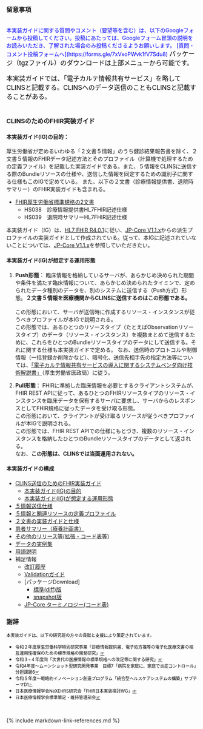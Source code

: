 

### 留意事項

<br>
<span style="color: blue; font-size: 100%;">本実装ガイドに関する質問やコメント（要望等を含む）は、以下のGoogleフォームから投稿してください。投稿にあたっては、Googleフォーム冒頭の説明をお読みいただき、了解された場合のみ投稿くださるようお願いします。</span>
<span style="color: blue; font-size: 100%;">[質問・コメント投稿フォームへ](https://forms.gle/7xVxoPWvk1fV7Sdu8)</span>
<span style="color: black; font-size: 120%;">パッケージ（tgzファイル）のダウンロードは上部メニューから可能です。</span><BR><BR>
<span style="color: black; font-size: 120%;">本実装ガイドでは、「電子カルテ情報共有サービス」を略してCLINSと記載する。CLINSへのデータ送信のこともCLINSと記載することがある。</span><BR><BR>

### CLINSのためのFHIR実装ガイド


#### 本実装ガイド(IG)の目的：

厚生労働省が定めるいわゆる「２文書５情報」のうち健診結果報告書を除く、２文書５情報のFHIRデータ記述方法とそのプロファイル（計算機で処理するための定義ファイル）を記載した実装ガイドである。また、５情報をCLINSに送信する際のBundleリソースの仕様や、送信した情報を同定するための識別子に関する仕様もこのIGで定めている。
また、以下の２文書（診療情報提供書、退院時サマリー）のFHIR実装ガイドも含まれる。

  - [FHIR厚生労働省標準規格の2文書](https://std.jpfhir.jp/)
     - HS038　診療情報提供書HL7FHIR記述仕様
     - HS039　退院時サマリーHL7FHIR記述仕様

本実装ガイド（IG）は、[HL7 FHIR R4.0.1](https://hl7.org/fhir/R4/index.html)に従い、[JP-Core V1.1.x](https://jpfhir.jp/fhir/core/)からの派生プロファイルの実装ガイドとして作成されている。従って、本IGに記述されていないことについては、[JP-Core V1.1.x](https://jpfhir.jp/fhir/core/)を参照していただきたい。

####  本実装ガイド(IG)が想定する運用形態
1. **Push形態**：
臨床情報を格納しているサーバが、あらかじめ決められた期間や条件を満たす臨床情報について、あらかじめ決められたタイミンで、定められたデータ種別のデータを、別のシステムに送信する（Push方式）形態。**２文書５情報を医療機関からCLINSに送信するのはこの形態である。**
<br><br>
この形態において、サーバが送信時に作成するリソース・インスタンスが従うべきプロファイルが本IGで説明される。<br>
この形態では、あるひとつのリソースタイプ（たとえばObservationリソースタイプ）のデータ（リソース・インスタンス）を複数まとめて送信するために、これらをひとつのBundleリソースタイプのデータにして送信する。それに関する仕様も本実装ガイドで定める。
なお、送信時のプロトコルや制御情報（一括登録か削除かなど）、暗号化、送信先相手先の指定方法等については、<a href="https://www.mhlw.go.jp/content/10808000/001262060.pdf">「電子カルテ情報共有サービスの導入に関するシステムベンダ向け技術解説書」</a>（厚生労働省医政局）に従う。

1. **Pull形態**：
FHIRに準拠した臨床情報を必要とするクライアントシステムが、FHIR REST APIに従って、あるひとつのFHIRリソースタイプのリソース・インスタンスを臨床データを保有するサーバに要求し、サーバからのレスポンスとしてFHIR規格に従ったデータを受け取る形態。<br>
この形態において、クライアントが受け取るリソースが従うべきプロファイルが本IGで説明される。<br>
この形態では、FHIR REST APIでの仕様にもとづき、複数のリソース・インスタンスを格納したひとつのBundleリソースタイプのデータとして返される。
<br>なお、**この形態は、CLINSでは当面運用されない。**

<p></p>

####  本実装ガイドの構成

  - [CLINS送信のためのFHIR実装ガイド](index.html#)
    - [本実装ガイド(IG)の目的](index.html#%E6%9C%AC%E5%AE%9F%E8%A3%85%E3%82%AC%E3%82%A4%E3%83%89ig%E3%81%AE%E7%9B%AE%E7%9A%84)
    - [本実装ガイド(IG)が想定する運用形態](index.html#%E6%9C%AC%E5%AE%9F%E8%A3%85%E3%82%AC%E3%82%A4%E3%83%89ig%E3%81%8C%E6%83%B3%E5%AE%9A%E3%81%99%E3%82%8B%E9%81%8B%E7%94%A8%E5%BD%A2%E6%85%8B)
  - [５情報送信仕様](core6spec.html)
  - [５情報と関連リソースの定義プロファイル](resourceProfiles.html)
  - [２文書の実装ガイドと仕様](3docs-ps.html)
  - [患者サマリー（療養計画書）](https://jpfhir.jp/fhir/clins/output/3docs-ps.html#%E6%82%A3%E8%80%85%E3%82%B5%E3%83%9E%E3%83%AA%E3%83%BC%E7%99%82%E9%A4%8A%E8%A8%88%E7%94%BB%E6%9B%B8draft)
  - [その他のリリース等(拡張・コード表等)](artifacts.html)
  - [データの実例集](artifacts.html#example-example-instances)
  - [用語説明](glossary.html)
  - 補足情報
    - [改訂履歴](history.html)
    - [Validationガイド](validationGuide.html)
    - [パッケージDownload]
      - [標準(diff)版](https://jpfhir.jp/fhir/clins/jp-eCSCLINS.r4-1.4.0.tgz)
      - [snapshot版](https://jpfhir.jp/fhir/clins/jp-eCSCLINS.r4-1.4.0-snap.tgz)
    - [JP-Core ターミノロジー(コード表)](https://jpfhir.jp/fhir/core/terminology/ig/)

### 謝辞

 <span style="color: black; font-size: 80%;">本実装ガイドは、以下の研究班の方々の貢献と支援により策定されています。</span>

  - <span style="color: black; font-size: 80%;">令和２年度厚⽣労働科学特別研究事業「診療情報提供書、電⼦処⽅箋等の電⼦化医療⽂書の相互運⽤性確保のための標準規格の開発研究」<a href="https://mhlw-grants.niph.go.jp/project/145722">☞</a></span>
  - <span style="color: black; font-size: 80%;">令和３−４年度同「次世代の医療情報の標準規格への改定等に関する研究」<a href="https://mhlw-grants.niph.go.jp/project/164909">☞</a></span>
  - <span style="color: black; font-size: 80%;">令和4年度〜ムーンショット型研究開発事業　目標7「病院を家庭に、家庭で炎症コントロール」分担課題6<a href="https://biomse.t.u-tokyo.ac.jp/moonshot/">☞</a></span>
  - <span style="color: black; font-size: 80%;">令和５年度〜戦略的イノベーション創造プログラム「統合型ヘルスケアシステムの構築」サブテーマD1<a href="https://d1www.sip3.jp/">☞</a></span>
  - <span style="color: black; font-size: 80%;">日本医療情報学会NeXEHRS研究会「FHIR日本実装検討WG」<a href="https://jpfhir.jp/">☞</a></span>
  - <span style="color: black; font-size: 80%;">日本医療情報学会標準策定・維持管理部会<a href="https://www.jami.jp/jamistd/standards-development/">☞</a></span>
  
 <br>



{% include markdown-link-references.md %}
